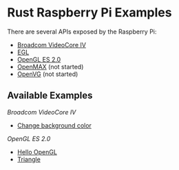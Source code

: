 # Rust Raspberry Pi Examples

There are several APIs exposed by the Raspberry Pi:

* [Broadcom VideoCore IV](https://github.com/seankerr/rust-videocore)
* [EGL](https://github.com/seankerr/rust-egl)
* [OpenGL ES 2.0](https://github.com/seankerr/rust-opengles)
* [OpenMAX](https://github.com/seankerr/rust-openmax) (not started)
* [OpenVG](https://github.com/seankerr/rust-openvg) (not started)

## Available Examples

*Broadcom VideoCore IV*

* [Change background color](https://github.com/seankerr/rust-rpi-examples/tree/master/videocore/change-background-color)

*OpenGL ES 2.0*

* [Hello OpenGL](https://github.com/seankerr/rust-rpi-examples/tree/master/opengles/hello_opengl)
* [Triangle](https://github.com/seankerr/rust-rpi-examples/tree/master/opengles/triangle)